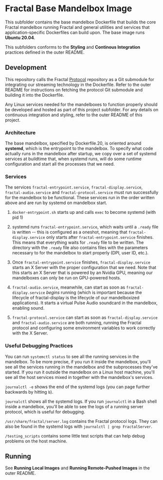 # Fractal Base Mandelbox Image

This subfolder contains the base mandelbox Dockerfile that builds the core Fractal mandelbox running Fractal and general utilities and services that application-specific Dockerfiles can build upon. The base image runs **Ubuntu 20.04**.

This subfolders conforms to the **Styling** and **Continous Integration** practices defined in the outer README.

## Development

This repository calls the Fractal [Protocol](https://github.com/fractal/protocol) repository as a Git submodule for integrating our streaming technology in the Dockerfile. Refer to the outer README for instructions on fetching the protocol Git submodule and building it into the Dockerfile.

Any Linux services needed for the mandelboxes to function properly should be developed and hosted as part of this project subfolder. For any details on continuous integration and styling, refer to the outer README of this project.

### Architecture

The base mandelbox, specified by Dockerfile.20, is oriented around **systemd**, which is the entrypoint to the mandelbox. To specify what code actually runs in the mandelbox after startup, we copy over a set of systemd services at buildtime that, when systemd runs, will do some runtime configuration and start all the processes that we need.

### Services

The services `fractal-entrypoint.service`, `fractal-display.service`, `fractal-audio.service` and `fractal-protocol.service` must run successfully for the mandelbox to be functional. These services run in the order written above and are run by systemd on mandelbox start.

1. `docker-entrypoint.sh` starts up and calls `exec` to become systemd (with pid 1)

2. systemd runs `fractal-entrypoint.service`, which waits until a `.ready` file is written -- this is configured as a oneshot, meaning that `fractal-display.service` only starts after `fractal-entrypoint.service` finishes. This means that everything waits for `.ready` file to be written. The directory with the `.ready` file also contains files with the parameters necessary to for the mandelbox to start properly (DPI, user ID, etc.).

3. Once `fractal-entrypoint.service` finishes, `fractal-display.service` starts an X Server with the proper configuration that we need. Note that this starts an X Server that is powered by an Nvidia GPU, meaning our mandelboxes can only be run on GPU-powered hosts.

4. `fractal-audio.service`, meanwhile, can start as soon as `fractal-display.service` _begins_ running (which is important because the lifecycle of fractal-display is the lifecycle of our mandelboxized applications). It starts a virtual Pulse Audio soundcard in the mandelbox, enabling sound.

5. `fractal-protocol.service` can start as soon as `fractal-display.service` and `fractal-audio.service` are both running, running the Fractal protocol and configuring some environment variables to work correctly with the X Server.

### Useful Debugging Practices

You can run `systemctl status` to see all the running services in the mandelbox. To be more precise, if you run it inside the mandelbox, you'll see all the services running in the mandelbox and the subprocesses they've started. If you run it outside the mandelbox on a Linux host machine, you'll see all the host services mixed in together with the mandelbox's services.

`journalctl -e` shows the end of the systemd logs (you can page further backwards by hitting `b`).

`journalctl` shows all the systemd logs. If you run `journalctl` in a Bash shell inside a mandelbox, you'll be able to see the logs of a running server protocol, which is useful for debugging.

`/usr/share/fractal/server.log` contains the Fractal protocol logs. They can also be found in the systemd logs with `journalctl | grep FractalServer`.

`/testing_scripts` contains some little test scripts that can help debug problems on the host machine.

## Running

See **Running Local Images** and **Running Remote-Pushed Images** in the outer README.
